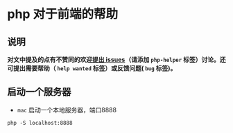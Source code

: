 # php 对于前端的帮助

## 说明
**对文中提及的点有不赞同的欢迎[提出 issues](https://github.com/kuckboy1994/dailyNote/issues/new)（请添加 `php-helper` 标签）讨论。还可提出需要帮助（ `help wanted` 标签）或反馈问题( `bug` 标签)。**

## 启动一个服务器
- `mac` 启动一个本地服务器，端口8888
```
php -S localhost:8888
```